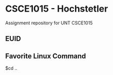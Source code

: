 # CSCE1015 - Hochstetler
Assignment repository for UNT CSCE1015
## EUID

## Favorite Linux Command
$cd ..
